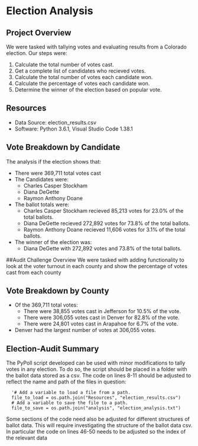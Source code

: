 # Election Analysis

## Project Overview
We were tasked with tallying votes and evaluating results from a Colorado election. Our steps were:

1. Calculate the total number of votes cast.
2. Get a complete list of candidates who recieved votes.
3. Calculate the total number of votes each candidate won.
4. Calculate the percentage of votes each candidate won.
5. Determine the winner of the election based on popular vote.

## Resources
- Data Source: election_results.csv
- Software: Python 3.6.1, Visual Studio Code 1.38.1

## Vote Breakdown by Candidate
The analysis if the election shows that:
- There were 369,711 total votes cast
- The Candidates were:
  - Charles Casper Stockham
  - Diana DeGette
  - Raymon Anthony Doane
- The ballot totals were:
  - Charles Casper Stockham recieved 85,213 votes for 23.0% of the total ballots.
  - Diana DeGette recieved 272,892 votes for 73.8% of the total ballots.
  - Raymon Anthony Doane recieved 11,606 votes for 3.1% of the total ballots.
- The winner of the election was:
  - Diana DeGette with 272,892 votes and 73.8% of the total ballots.

##Audit Challenge Overview
We were tasked with adding functionality to look at the voter turnout in each county and show the percentage of votes cast from each county

## Vote Breakdown by County
- Of the 369,711 total votes:
  - There were 38,855 votes cast in Jefferson for 10.5% of the vote.
  - There were 306,055 votes cast in Denver for 82.8% of the vote.
  - There were 24,801 votes cast in Arapahoe for 6.7% of the vote.
- Denver had the largest number of votes at 306,055 votes.

## Election-Audit Summary
The PyPoll script developed can be used with minor modifications to tally votes in any election. To do so, the script should be placed in a folder with the ballot data stored as a csv. The code on lines 8-11 should be adjusted to reflect the name and path of the files in question:
~~~
  '# Add a variable to load a file from a path.
  file_to_load = os.path.join("Resources", "election_results.csv")
  # Add a variable to save the file to a path.
  file_to_save = os.path.join("analysis", "election_analysis.txt")
~~~
Some sections of the code need also be adjusted for different structures of ballot data. This will require investigating the structure of the ballot data csv. In particular the code on lines 46-50 needs to be adjusted so the index of the relevant data  
